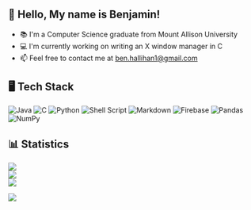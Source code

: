 ## 👋 Hello, My name is Benjamin!
* 📚 I'm a Computer Science graduate from Mount Allison University
* 💻 I'm currently working on writing an X window manager in C
* 📫 Feel free to contact me at ben.hallihan1@gmail.com


## 🖥️ Tech Stack
![Java](https://img.shields.io/badge/java-%23ED8B00.svg?style=plastic&logo=java&logoColor=white) ![C](https://img.shields.io/badge/c-%2300599C.svg?style=plastic&logo=c&logoColor=white) ![Python](https://img.shields.io/badge/python-3670A0?style=plastic&logo=python&logoColor=ffdd54) ![Shell Script](https://img.shields.io/badge/shell_script-%23121011.svg?style=plastic&logo=gnu-bash&logoColor=white) ![Markdown](https://img.shields.io/badge/markdown-%23000000.svg?style=plastic&logo=markdown&logoColor=white) ![Firebase](https://img.shields.io/badge/firebase-%23039BE5.svg?style=plastic&logo=firebase) ![Pandas](https://img.shields.io/badge/pandas-%23150458.svg?style=plastic&logo=pandas&logoColor=white) ![NumPy](https://img.shields.io/badge/numpy-%23013243.svg?style=plastic&logo=numpy&logoColor=white)
## 📊 Statistics
![](https://github-readme-stats-sigma-five.vercel.app/api?username=Benjru&theme=react&hide_border=false&include_all_commits=true&count_private=false)<br/>
![](https://github-readme-streak-stats.herokuapp.com/?user=Benjru&theme=react&hide_border=false)<br/>
![](https://github-readme-stats-sigma-five.vercel.app/api/top-langs/?username=Benjru&theme=react&hide_border=false&include_all_commits=true&count_private=false&layout=compact)

[![](https://visitcount.itsvg.in/api?id=Benjru&icon=0&color=0)](https://visitcount.itsvg.in)
